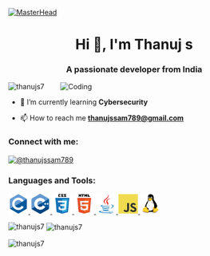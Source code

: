 [![MasterHead](https://mir-s3-cdn-cf.behance.net/project_modules/fs/79731568097599.5b50bca477735.jpg)](https://thanujs7.io)

<h1 align="center">Hi 👋, I'm Thanuj s</h1>
<h3 align="center">A passionate developer from India</h3>
<img align="right" alt="Coding" width="400" src="https://raw.githubusercontent.com/TheDudeThatCode/TheDudeThatCode/master/Assets/Developer.gif">

<p align="left"> <img src="https://komarev.com/ghpvc/?username=thanujs7&label=Profile%20views&color=0e75b6&style=flat" alt="thanujs7" /> </p>

- 🌱 I’m currently learning **Cybersecurity**

- 📫 How to reach me **thanujssam789@gmail.com**

<h3 align="left">Connect with me:</h3>
<p align="left">
<a href="https://www.hackerearth.com/@thanujssam789" target="blank"><img align="center" src="https://raw.githubusercontent.com/rahuldkjain/github-profile-readme-generator/master/src/images/icons/Social/hackerearth.svg" alt="@thanujssam789" height="30" width="40" /></a>
</p>

<h3 align="left">Languages and Tools:</h3>
<p align="left"> <a href="https://www.cprogramming.com/" target="_blank" rel="noreferrer"> <img src="https://raw.githubusercontent.com/devicons/devicon/master/icons/c/c-original.svg" alt="c" width="40" height="40"/> </a> <a href="https://www.w3schools.com/cpp/" target="_blank" rel="noreferrer"> <img src="https://raw.githubusercontent.com/devicons/devicon/master/icons/cplusplus/cplusplus-original.svg" alt="cplusplus" width="40" height="40"/> </a> <a href="https://www.w3schools.com/css/" target="_blank" rel="noreferrer"> <img src="https://raw.githubusercontent.com/devicons/devicon/master/icons/css3/css3-original-wordmark.svg" alt="css3" width="40" height="40"/> </a> <a href="https://www.w3.org/html/" target="_blank" rel="noreferrer"> <img src="https://raw.githubusercontent.com/devicons/devicon/master/icons/html5/html5-original-wordmark.svg" alt="html5" width="40" height="40"/> </a> <a href="https://www.java.com" target="_blank" rel="noreferrer"> <img src="https://raw.githubusercontent.com/devicons/devicon/master/icons/java/java-original.svg" alt="java" width="40" height="40"/> </a> <a href="https://developer.mozilla.org/en-US/docs/Web/JavaScript" target="_blank" rel="noreferrer"> <img src="https://raw.githubusercontent.com/devicons/devicon/master/icons/javascript/javascript-original.svg" alt="javascript" width="40" height="40"/> </a> <a href="https://www.linux.org/" target="_blank" rel="noreferrer"> <img src="https://raw.githubusercontent.com/devicons/devicon/master/icons/linux/linux-original.svg" alt="linux" width="40" height="40"/> </a> </p>

<p><img align="left" src="https://github-readme-stats.vercel.app/api/top-langs?username=thanujs7&show_icons=true&locale=en&layout=compact" alt="thanujs7" /></p>

<p>&nbsp;<img align="center" src="https://github-readme-stats.vercel.app/api?username=thanujs7&show_icons=true&locale=en" alt="thanujs7" /></p>

<p><img align="center" src="https://github-readme-streak-stats.herokuapp.com/?user=thanujs7&" alt="thanujs7" /></p>
